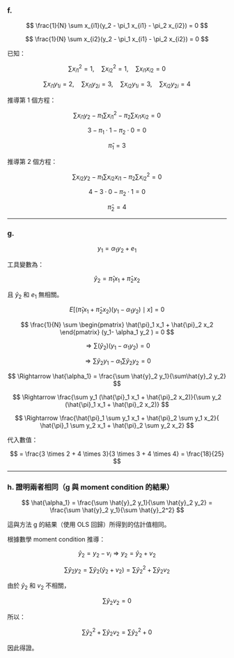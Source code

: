### f.

$$
\frac{1}{N} \sum x_{i1}(y_2 - \pi_1 x_{i1} - \pi_2 x_{i2}) = 0
$$

$$
\frac{1}{N} \sum x_{i2}(y_2 - \pi_1 x_{i1} - \pi_2 x_{i2}) = 0
$$

已知：

$$
\sum x_{i1}^2 = 1,\quad \sum x_{i2}^2 = 1,\quad \sum x_{i1}x_{i2} = 0
$$

$$
\sum x_{i1} y_{1i} = 2,\quad \sum x_{i1} y_{2i} = 3,\quad \sum x_{i2} y_{1i} = 3,\quad \sum x_{i2} y_{2i} = 4
$$

推導第 1 個方程：

$$
\sum x_{i1} y_2 - \pi_1 \sum x_{i1}^2 - \pi_2 \sum x_{i1} x_{i2} = 0
$$

$$
3 - \pi_1 \cdot 1 - \pi_2 \cdot 0 = 0
$$

$$
\hat{\pi}_1 = 3
$$

推導第 2 個方程：

$$
\sum x_{i2} y_2 - \pi_1 \sum x_{i2} x_{i1} - \pi_2 \sum x_{i2}^2 = 0
$$

$$
4 - 3 \cdot 0 - \pi_2 \cdot 1 = 0
$$

$$
\hat{\pi}_2 = 4
$$


---

### g.

$$
y_1 = \alpha_1 y_2 + e_1
$$

工具變數為：

$$
\hat{y}_2 = \hat{\pi}_1 x_1 + \hat{\pi}_2 x_2
$$  

且 $\hat{y}_2$ 和 $e_1$ 無相關。



$$
E[(\hat{\pi}_1 x_1 + \hat{\pi}_2 x_2)(y_1- \alpha_1 y_2 ) \mid x] = 0
$$

$$
\frac{1}{N} \sum \begin{pmatrix} \hat{\pi}_1 x_1 + \hat{\pi}_2 x_2 \end{pmatrix} (y_1- \alpha_1 y_2 ) = 0
$$

$$
\Rightarrow \sum (\hat{y}_2) (y_1- \alpha_1 y_2 ) = 0
$$

$$
\Rightarrow \sum \hat{y}_2 y_1 - \alpha_1 \sum \hat{y}_2 y_2 = 0
$$

$$
\Rightarrow \hat{\alpha_1} = \frac{\sum \hat{y}_2 y_1}{\sum\hat{y}_2 y_2}
$$

$$
\Rightarrow \frac{\sum y_1 (\hat{\pi}_1 x_1 + \hat{\pi}_2 x_2)}{\sum y_2 (\hat{\pi}_1 x_1 + \hat{\pi}_2 x_2)}
$$

$$
\Rightarrow \frac{\hat{\pi}_1 \sum y_1 x_1 + \hat{\pi}_2 \sum y_1 x_2}{ \hat{\pi}_1 \sum y_2 x_1 + \hat{\pi}_2 \sum y_2 x_2}
$$

代入數值：

$$
= \frac{3 \times 2 + 4 \times 3}{3 \times 3 + 4 \times 4} = \frac{18}{25}
$$

---

### h. 證明兩者相同（g 與 moment condition 的結果）

$$
\hat{\alpha_1} = \frac{\sum \hat{y}_2 y_1}{\sum \hat{y}_2 y_2} 
= \frac{\sum \hat{y}_2 y_1}{\sum \hat{y}_2^2}
$$

這與方法 g 的結果（使用 OLS 回歸）所得到的估計值相同。


根據數學 moment condition 推導：

$$
\hat{y}_2 = y_2 - v_i \Rightarrow y_2 = \hat{y}_2 + v_2
$$

$$
\sum \hat{y}_2 y_2 = \sum \hat{y}_2 (\hat{y}_2 + v_2) 
= \sum \hat{y}_2^2 + \sum \hat{y}_2 v_2
$$

由於 $\hat{y}_2$ 和 $v_2$ 不相關，

$$
\sum \hat{y}_2 v_2 = 0
$$

所以：

$$
\sum \hat{y}_2^2 + \sum \hat{y}_2 v_2 = \sum \hat{y}_2^2 + 0
$$

因此得證。



